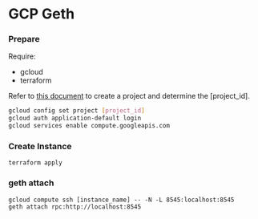 # GCP Geth

### Prepare

Require:
- gcloud
- terraform

Refer to [this document](https://cloud.google.com/resource-manager/docs/creating-managing-projects) to create a project and determine the [project_id].


```bash
gcloud config set project [project_id]
gcloud auth application-default login
gcloud services enable compute.googleapis.com
```

### Create Instance

```
terraform apply
```

### geth attach

```
gcloud compute ssh [instance_name] -- -N -L 8545:localhost:8545
geth attach rpc:http://localhost:8545
```